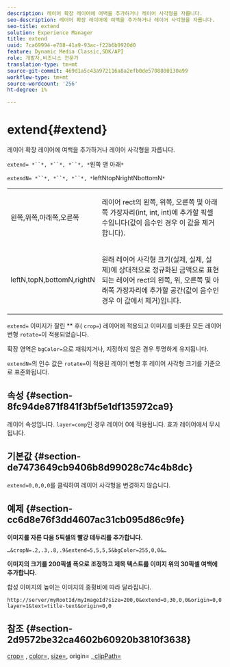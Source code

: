 ```yaml
---
description: 레이어 확장 레이어에 여백을 추가하거나 레이어 사각형을 자릅니다.
seo-description: 레이어 확장 레이어에 여백을 추가하거나 레이어 사각형을 자릅니다.
seo-title: extend
solution: Experience Manager
title: extend
uuid: 7ca69994-e788-41a9-93ac-f22b6b9920d0
feature: Dynamic Media Classic,SDK/API
role: 개발자,비즈니스 전문가
translation-type: tm+mt
source-git-commit: 469d1a5c43a972116a8a2efb0de5708800130a99
workflow-type: tm+mt
source-wordcount: '256'
ht-degree: 1%

---
```



# extend{#extend}

레이어 확장 레이어에 여백을 추가하거나 레이어 사각형을 자릅니다.

`extend= *``*, *``*, *``*, *`왼쪽 맨 아래`*`

`extendN= *``*, *``*, *``*, *`leftNtopNrightNbottomN`*`

<table id="simpletable_1DCCD469712B423C8154630127DC5F54"> 
 <tr class="strow"> 
  <td class="stentry"> <p><span class="codeph"> <span class="varname"> 왼쪽,위쪽,아래쪽,오른쪽</span></span> </p></td> 
  <td class="stentry"> <p>레이어 rect의 왼쪽, 위쪽, 오른쪽 및 아래쪽 가장자리(int, int, int)에 추가할 픽셀 수입니다(값이 음수인 경우 이 값을 제거합니다). </p></td> 
 </tr> 
 <tr class="strow"> 
  <td class="stentry"> <p><span class="codeph"> <span class="varname"> leftN,topN,bottomN,rightN</span></span> </p></td> 
  <td class="stentry"> <p>원래 레이어 사각형 크기(실제, 실제, 실제)에 상대적으로 정규화된 금액으로 표현되는 레이어 rect의 왼쪽, 위, 오른쪽 및 아래쪽 가장자리에 추가할 공간(값이 음수인 경우 이 값에서 제거)입니다. </p></td> 
 </tr> 
</table>

`extend=` 이미지가 잘린  ** 후( `crop=`) 레이어에 적용되고 이미지를 비롯한 모든 레이어 변형 `rotate=`이 적용되었습니다.

확장 영역은 `bgColor=`으로 채워지거나, 지정하지 않은 경우 투명하게 유지됩니다.

`extendN=`의 인수 값은 `rotate=`이 적용된 레이어 변형 후 레이어 사각형 크기를 기준으로 표준화됩니다.

## 속성 {#section-8fc94de871f841f3bf5e1df135972ca9}

레이어 속성입니다. `layer=comp`인 경우 레이어 0에 적용됩니다. 효과 레이어에서 무시됩니다.

## 기본값 {#section-de7473649cb9406b8d99028c74c4b8dc}

`extend=0,0,0,0`를 클릭하여 레이어 사각형을 변경하지 않습니다.

## 예제 {#section-cc6d8e76f3dd4607ac31cb095d86c9fe}

**이미지를 자른 다음 5픽셀의 빨강 테두리를 추가합니다.**

`…&cropN=.2,.3,.8,.9&extend=5,5,5,5&bgColor=255,0,0&…`

**이미지의 크기를 200픽셀 폭으로 조정하고 제목 텍스트를 이미지 위의 30픽셀 여백에 추가합니다.**

합성 이미지의 높이는 이미지의 종횡비에 따라 달라집니다.

`http://server/myRootId/myImageId?size=200,0&extend=0,30,0,0&origin=0,0 layer=1&text=title-text&origin=0,0`

## 참조 {#section-2d9572be32ca4602b60920b3810f3638}

[crop=](../../../../../is-api/http-ref/image-serving-api-ref/c-http-protocol-reference/c-command-reference/r-crop.md#reference-6fd0f6399966446ab4425ce050572eab) ,  [color=](/help/aem-is-ir-api/is-api/http-ref/image-serving-api-ref/c-http-protocol-reference/c-data-types/r-is-http-color.md),  [size=](../../../../../is-api/http-ref/image-serving-api-ref/c-http-protocol-reference/c-data-types/r-size.md#reference-04d383f32c7b4003bed9978cb854747b), origin= [, ](../../../../../is-api/http-ref/image-serving-api-ref/c-http-protocol-reference/c-command-reference/r-origin.md#reference-e11c7ac06e2240cc884c3fec98f05138)  [clipPath=](../../../../../is-api/http-ref/image-serving-api-ref/c-http-protocol-reference/c-command-reference/r-clippath.md#reference-8139b1b52dc54749b51b109521ddf83d)
